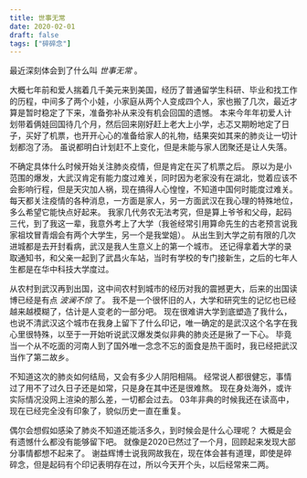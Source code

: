 ```yaml
---
title: 世事无常
date: 2020-02-01
draft: false
tags: ["碎碎念"]
---
```


最近深刻体会到了什么叫 *世事无常* 。

大概七年前和爱人揣着几千美元来到美国，经历了普通留学生科研、毕业和找工作的历程，中间多了两个小娃，小家庭从两个人变成四个人，家也搬了几次，最近才算是暂时稳定了下来，准备弥补从来没有机会回国的遗憾。
本来今年年初爱人计划带着俩娃回国待几个月，然后回来刚好赶上老大上小学，忐忑又期盼地定了日子，买好了机票，也开开心心的准备给家人的礼物，结果突如其来的肺炎让一切计划都泡了汤。
虽说都明白计划赶不上变化，但是未能与家人团聚还是让人失落。

不确定具体什么时候开始关注肺炎疫情，但是肯定在买了机票之后。
原以为是小范围的爆发，大武汉肯定有能力度过难关，同时因为老家没有在湖北，觉着应该不会影响行程，但是天灾加人祸，现在搞得人心惶惶，不知道中国何时能度过难关。
每天都关注疫情的各种消息，一方面是家人，另一方面武汉在我心理的特殊地位，多么希望它能快点好起来。
我家几代务农无法考究，但是算上爷爷和父母，起码三代，到了我这一辈，我意外考上了大学（我爸经常引用算命先生的古老预言说我家祖坟冒青烟会有两个大学生，另一个是我堂姐）。
从出生到大学之前有限的几次进城都是去开封看病，武汉是我人生意义上的第一个城市。
还记得拿着大学的录取通知书，和父亲一起到了武昌火车站，当时有学校的专门接新生，之后的七年人生都是在华中科技大学度过。

从农村到武汉再到出国，这中间农村到城市的经历对我的震撼更大，后来的出国读博已经是有点 *波澜不惊* 了。
我不是一个很怀旧的人，大学和研究生的记忆也已经越来越模糊了，估计是人变老的一部分吧。
现在很难讲大学到底塑造了我什么，也说不清武汉这个城市在我身上留下了什么印记，唯一确定的是武汉这个名字在我心里很特殊，以至于一开始听说武汉爆发类似非典的肺炎还是揪了一下心。
毕竟当一个从不吃面的河南人到了国外唯一念念不忘的面食是热干面时，我已经把武汉当作了第二故乡。

不知道这次的肺炎如何结局，又会有多少人阴阳相隔。
经常说人都很健忘，事情过了用不了过久日子还是如常，只是身在其中还是很难熬。
现在身处海外，或许实际情况没网上渲染的那么差，一切都会过去。
03年非典的时候我还在读高中，现在已经完全没有印象了，貌似历史一直在重复。

偶尔会想假如感染了肺炎不知道还能活多久，到时候会是什么心理呢？
大概是会有遗憾什么都没有能够留下吧。
就像是2020已然过了一个月，回顾起来发现大部分事情都想不起来了。
谢益辉博士说我网故我在，现在体会甚有道理，即使是碎碎念，但是起码有个印记表明存在过，所以今天开个头，以后经常来二两。
